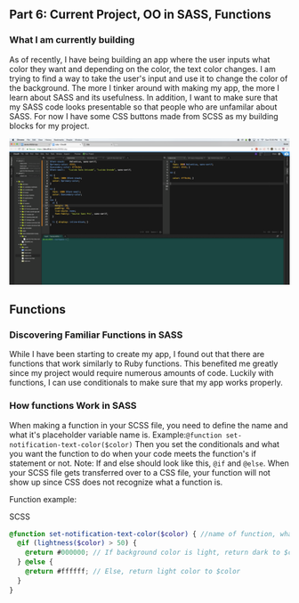 ## Part 6: Current Project, OO in SASS, Functions

### What I am currently building

As of recently, I have being building an app where the user inputs what color they want and depending
on the color, the text color changes. I am trying to find a way to take the user's input and use it to change
the color of the background. The more I tinker around with making my app, the more I learn about SASS and its usefulness.
In addition, I want to make sure that my SASS code looks presentable so that people who are unfamilar about SASS. For now I have some
CSS buttons made from SCSS as my building blocks for my project.

![My progress](../images/progress.png)

## Functions

### Discovering Familiar Functions in SASS

While I have been starting to create my app, I found out that there are functions that work similarly to Ruby functions. This benefited
me greatly since my project would require numerous amounts of code. Luckily with functions, I can use conditionals to make sure
that my app works properly. 

### How functions Work in SASS

When making a function in your SCSS file, you need to define the name and what it's placeholder variable name is. Example:`@function set-notification-text-color($color)` 
Then you set the conditionals and what you want the function to do when your code meets the function's if statement or not. Note: If and else should look like this, `@if` and `@else`.
When your SCSS file gets transferred over to a CSS file, your function will not show up since CSS does not recognize what a function is.

Function example:

SCSS
``` SCSS
@function set-notification-text-color($color) { //name of function, what variable it grabs, $color = placeholder name
  @if (lightness($color) > 50) {
    @return #000000; // If background color is light, return dark to $color
  } @else {
    @return #ffffff; // Else, return light color to $color
  }
}

```

